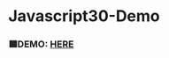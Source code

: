 # Javascript30-Demo

### 🟥DEMO: [HERE](https://mitzelldone.github.io/Javascript30-Demo/Javascript30%20Demoindex.html)

